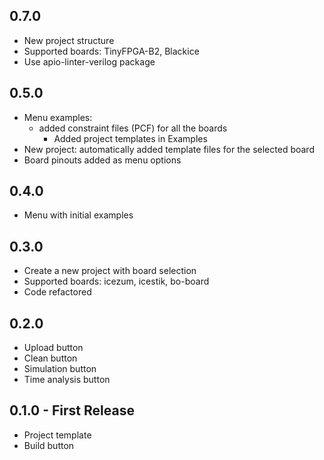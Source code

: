 ## 0.7.0
* New project structure
* Supported boards: TinyFPGA-B2, Blackice
* Use apio-linter-verilog package

## 0.5.0
* Menu examples:
  * added constraint files (PCF) for all the boards
	* Added project templates in Examples
* New project: automatically added template files for the selected board
* Board pinouts added as menu options

## 0.4.0
* Menu with initial examples

## 0.3.0
* Create a new project with board selection
* Supported boards: icezum, icestik, bo-board
* Code refactored

## 0.2.0
* Upload button
* Clean button
* Simulation button
* Time analysis button

## 0.1.0 - First Release
* Project template
* Build button
